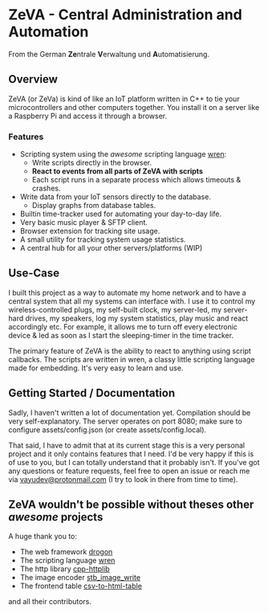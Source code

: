 # ZeVA - Central Administration and Automation
From the German **Ze**ntrale **V**erwaltung und **A**utomatisierung.

## Overview
ZeVA (or ZeVa) is kind of like an IoT platform written in C++ to tie 
your microcontrollers and other computers together. You install it 
on a server like a Raspberry Pi and access it through a browser.

### Features
* Scripting system using the *awesome* scripting language 
[wren](https://github.com/wren-lang/wren):
  * Write scripts directly in the browser.
  * **React to events from all parts of ZeVA with scripts**
  * Each script runs in a separate process which allows timeouts & crashes.
* Write data from your IoT sensors directly to the database.
  * Display graphs from database tables.
* Builtin time-tracker used for automating your day-to-day life.
* Very basic music player & SFTP client.
* Browser extension for tracking site usage.
* A small utility for tracking system usage statistics.
* A central hub for all your other servers/platforms (WIP)

## Use-Case

I built this project as a way to automate my home network and to have
a central system that all my systems can interface with. I use it to
control my wireless-controlled plugs, my self-built clock, my server-led,
my server-hard drives, my speakers, log my system statistics, play music
and react accordingly etc. For example, it allows me to turn off every 
electronic device & led as soon as I start the sleeping-timer in the
time tracker.

The primary feature of ZeVA is the ability to react to anything using
script callbacks. The scripts are written in wren, a classy little 
scripting language made for embedding. It's very easy to learn and use.

## Getting Started / Documentation

Sadly, I haven't written a lot of documentation yet. Compilation should
be very self-explanatory. The server operates on port 8080; make sure
to configure assets/config.json (or create assets/config.local).

That said, I have to admit that at its current stage 
this is a very personal project and it only
contains features that I need. I'd be very happy if this is of use to you,
but I can totally understand that it probably isn't. If you've got any
questions or feature requests, feel free to open an issue or reach me via 
vayudev@protonmail.com (I try to look in there from time to time).

## ZeVA wouldn't be possible without theses other *awesome* projects
A huge thank you to:
* The web framework [drogon](https://github.com/an-tao/drogon) 
* The scripting language [wren](https://github.com/wren-lang/wren)
* The http library [cpp-httplib](https://github.com/yhirose/cpp-httplib)
* The image encoder [stb_image_write](https://github.com/nothings/stb)
* The frontend table 
[csv-to-html-table](https://github.com/derekeder/csv-to-html-table.git)

and all their contributors.
